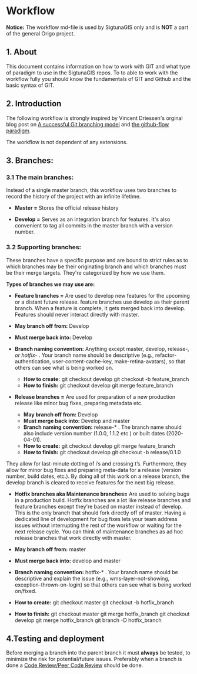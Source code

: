 # Workflow

**Notice:** The workflow md-file is used by SigtunaGIS only and is **NOT** a part of the general Origo project.

## 1. About

This document contains information on how to work with GIT and what type of paradigm to use in the SigtunaGIS repos. 
To to able to work with the workflow fully you should know the fundamentals of GIT and Github and the basic syntax of GIT.

## 2. Introduction

The following workflow is strongly inspired by Vincent Driessen's orginal blog post  on [A successful Git branching model](https://nvie.com/posts/a-successful-git-branching-model/) and [the github-flow paradigm](https://guides.github.com/introduction/flow/). 

The workflow is not dependent of any extensions.

## 3. Branches:

### 3.1 The main branches:

Instead of a single master branch, this workflow uses two branches to record the history of the project with an infinite lifetime.

* **Master =** Stores the official release history

* **Develop =** Serves as an integration branch for features. It's also convenient to tag all commits in the master branch with a version number.


### 3.2 Supporting branches:

These branches have a specific purpose and are bound to strict rules as to which branches may be their originating branch and which branches must be their merge targets.
They're categorized by how we use them. 

**Types of branches we may use are:**

* **Feature branches =** Are used to develop new features for the upcoming or a distant future release. feature branches use develop as their parent branch. When a feature is complete, it gets merged back into develop. Features should never interact directly with master.
* **May branch off from:** Develop
* **Must merge back into:** Develop
* **Branch naming convention:** Anything except master, develop, release-*, or hotfix-* . Your branch name should be descriptive (e.g., refactor-authentication, user-content-cache-key, make-retina-avatars), so that others can see what is being worked on.
  * **How to create:**
    git checkout develop
    git checkout -b feature_branch
  * **How to finish:**
    git checkout develop
    git merge feature_branch

* **Release branches =** Are used for preparation of a new production release like minor bug fixes, preparing metadata etc.
  *  **May branch off from:** Develop
  * **Must merge back into:** Develop and master
  * **Branch naming convention:** release-* . The branch name should also include version number (1.0.0, 1.1.2 etc ) or built dates (2020-04-01).
  * **How to create:**
    git checkout develop
    git merge feature_branch
  * **How to finish:**
    git checkout develop
    git checkout -b release/0.1.0
  
They allow for last-minute dotting of i’s and crossing t’s. Furthermore, they allow for minor bug fixes and preparing meta-data for a release (version number, build dates, etc.). By doing all of this work on a release branch, the develop branch is cleared to receive features for the next big release.

* **Hotfix branches aka Maintenance branches=** Are used to solving bugs in a production build. Hotfix branches are a lot like release branches and feature branches except they're based on master instead of develop. This is the only branch that should fork directly off of master. Having a dedicated line of development for bug fixes lets your team address issues without interrupting the rest of the workflow or waiting for the next release cycle. You can think of maintenance branches as ad hoc release branches that work directly with master.

* **May branch off from:** master
* **Must merge back into:** develop and master
* **Branch naming convention:** hotfix-* . Your branch name should be descriptive and explain the issue (e.g., wms-layer-not-showing, exception-thrown-on-login) so that     others can see what is being worked on/fixed.
 * **How to create:**
  git checkout master
  git checkout -b hotfix_branch
  * **How to finish:**
  git checkout master
  git merge hotfix_branch
  git checkout develop
  git merge hotfix_branch
  git branch -D hotfix_branch

## 4.Testing and deployment

Before merging a branch into the parent branch it must **always** be tested, to minimize the risk for potential/future issues.
Preferably when a branch is done a [Code Review/Peer Code Review](https://smartbear.com/learn/code-review/what-is-code-review/) should be done.











